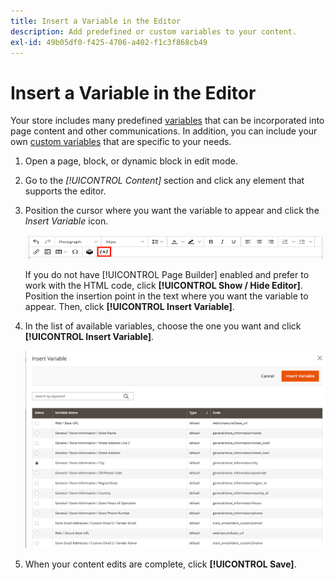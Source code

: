 ```yaml
---
title: Insert a Variable in the Editor
description: Add predefined or custom variables to your content.
exl-id: 49b05df0-f425-4706-a402-f1c3f868cb49
---
```

# Insert a Variable in the Editor

Your store includes many predefined [variables](../systems/variables-predefined.md) that can be incorporated into page content and other communications. In addition, you can include your own [custom variables](../systems/variables-custom.md) that are specific to your needs.

1. Open a page, block, or dynamic block in edit mode.

1. Go to the _[!UICONTROL Content]_ section and click any element that supports the editor.

1. Position the cursor where you want the variable to appear and click the _Insert Variable_ icon.

   ![Editor toolbar - Insert Variable](./assets/editor-toolbar-variable-button.png)<!-- zoom -->

   If you do not have [!UICONTROL Page Builder] enabled and prefer to work with the HTML code, click **[!UICONTROL Show / Hide Editor]**. Position the insertion point in the text where you want the variable to appear. Then, click **[!UICONTROL Insert Variable]**.

1. In the list of available variables, choose the one you want and click **[!UICONTROL Insert Variable]**.

   ![Insert Variable page](./assets/content-insert-variable.png)<!-- zoom -->

1. When your content edits are complete, click **[!UICONTROL Save]**.
